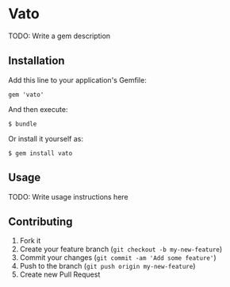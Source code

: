 # Vato

TODO: Write a gem description

## Installation

Add this line to your application's Gemfile:

    gem 'vato'

And then execute:

    $ bundle

Or install it yourself as:

    $ gem install vato

## Usage

TODO: Write usage instructions here

## Contributing

1. Fork it
2. Create your feature branch (`git checkout -b my-new-feature`)
3. Commit your changes (`git commit -am 'Add some feature'`)
4. Push to the branch (`git push origin my-new-feature`)
5. Create new Pull Request
